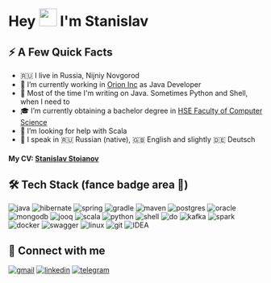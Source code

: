 # Hey <a href="https://www.gautamkrishnar.com/"><img src="https://media.giphy.com/media/hvRJCLFzcasrR4ia7z/giphy.gif" width="35px"></a> I'm Stanislav

## ⚡️ A Few Quick Facts

- 🇷🇺 I live in Russia, Nijniy Novgorod
- 🔭 I’m currently working in [Orion Inc](https://www.orioninc.com/) as Java Developer
- 🌱 Most of the time I'm writing on Java. Sometimes Python and Shell, when I need to
- 🎓 I’m currently obtaining a bachelor degree in [HSE Faculty of Computer Science](https://nnov.hse.ru/en/ba/se/)
- 🤔 I’m looking for help with Scala
- 🎤 I speak in 🇷🇺 Russian (native), 🇬🇧 English and slightly 🇩🇪 Deutsch 

#### My CV: [Stanislav Stoianov](https://docs.google.com/document/d/19opV6X_y5HsugN78pOmRj0tkRgzZYcEVsXNlT45ER8k/edit)

## 🛠 Tech Stack (fance badge area 🤪)

![java](https://img.shields.io/badge/java%20-%23007396.svg?&style=for-the-badge&logo=java&logoColor=white)  ![hibernate](https://img.shields.io/badge/hibernate-%23BFAF7E.svg?&style=for-the-badge&logo=hibernate&logoColor=white) ![spring](https://img.shields.io/badge/spring%20-%236DB33F.svg?&style=for-the-badge&logo=spring&logoColor=white) ![gradle](https://img.shields.io/badge/gradle%20-%2314354C.svg?style=for-the-badge&logo=gradle) ![maven](https://img.shields.io/badge/Maven-C71A36?style=for-the-badge&logo=apache-maven) ![postgres](https://img.shields.io/badge/postgres-%23316192.svg?&style=for-the-badge&logo=postgresql&logoColor=white) ![oracle](https://img.shields.io/badge/Oracle-F80000.svg?style=for-the-badge&logo=Oracle) ![mongodb](https://img.shields.io/badge/MongoDB-%234ea94b.svg?&style=for-the-badge&logo=mongodb&logoColor=white) ![jooq](https://img.shields.io/badge/jooq-%23000000.svg?&style=for-the-badge&logo=jooq&logoColor=white) ![scala](https://img.shields.io/badge/scala-%23DC322F.svg?&style=for-the-badge&logo=scala&logoColor=white) ![python](https://img.shields.io/badge/python-%233776AB.svg?&style=for-the-badge&logo=python&logoColor=white) ![shell](https://img.shields.io/badge/shell_script%20-%23121011.svg?&style=for-the-badge&logo=gnu-bash&logoColor=white) ![do](https://img.shields.io/badge/DigitalOcean-%230167ff.svg?&style=for-the-badge&logo=digitalOcean&logoColor=white) ![kafka](https://img.shields.io/badge/kafka-%23000000.svg?&style=for-the-badge&logo=apache-kafka&logoColor=white) ![spark](https://img.shields.io/badge/spark-%23E25A1C.svg?&style=for-the-badge&logo=apache-spark&logoColor=white) ![docker](https://img.shields.io/badge/docker-%232496ED.svg?&style=for-the-badge&logo=docker&logoColor=white) ![swagger](https://img.shields.io/badge/swagger-%2385EA2D.svg?&style=for-the-badge&logo=swagger&logoColor=black) ![linux](https://img.shields.io/badge/linux-000000?logo=linux&logoColor=white&style=for-the-badge&logoColor=white) ![git](https://img.shields.io/badge/git%20-%23F05033.svg?&style=for-the-badge&logo=git&logoColor=white) ![IDEA](https://img.shields.io/badge/idea-%23000000.svg?&style=for-the-badge&logo=intellij-idea&logoColor=white)


## 🤝 Connect with me

[![gmail](https://img.shields.io/badge/gmail-D14836?&style=for-the-badge&logo=gmail&logoColor=white)](mailto:stanis.stoyanov@gmail.com) [![linkedin](https://img.shields.io/badge/linkedin%20-%230077B5.svg?&style=for-the-badge&logo=linkedin&logoColor=white)](https://www.linkedin.com/in/ssstoyanov) [![telegram](https://img.shields.io/badge/telegram%20-%230077B5.svg?&style=for-the-badge&logo=telegram&logoColor=white)](https://t.me/slowslav) 
